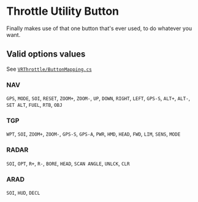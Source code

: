 # Throttle Utility Button
Finally makes use of that one button that's ever used, to do whatever you want.
## Valid options values
See [`VRThrottle/ButtonMapping.cs`](./VRThrottle/ButtonMapping.cs)
### NAV
`GPS`, `MODE`, `SOI`, `RESET`, `ZOOM+`, `ZOOM-`, `UP`, `DOWN`, `RIGHT`, `LEFT`, `GPS-S`, `ALT+`, `ALT-`, `SET ALT`, `FUEL`, `RTB`, `OBJ`

### TGP
`WPT`, `SOI`, `ZOOM+`, `ZOOM-`, `GPS-S`, `GPS-A`, `PWR`, `HMD`, `HEAD`, `FWD`, `LIM`, `SENS`, `MODE`

### RADAR
`SOI`, `OPT`, `R+`, `R-`, `BORE`, `HEAD`, `SCAN ANGLE`, `UNLCK`, `CLR`

### ARAD 
`SOI`, `HUD`, `DECL`